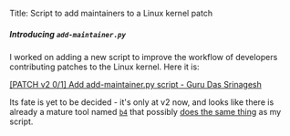 Title: Script to add maintainers to a Linux kernel patch

##### Introducing `add-maintainer.py`

I worked on adding a new script to improve the workflow of developers contributing patches to the Linux kernel. Here it is:

[[PATCH v2 0/1] Add add-maintainer.py script - Guru Das Srinagesh](https://lore.kernel.org/lkml/cover.1691049436.git.quic_gurus@quicinc.com/)

Its fate is yet to be decided - it's only at v2 now, and looks like there is already a mature tool named [`b4`](https://b4.docs.kernel.org/en/latest/) that possibly [does the same thing](https://b4.docs.kernel.org/en/latest/contributor/prep.html#prepare-the-list-of-recipients) as my script.
